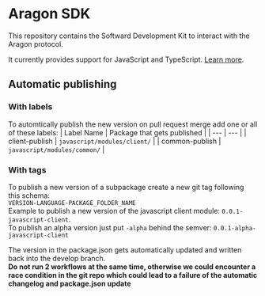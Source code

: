 # Aragon SDK

This repository contains the Softward Development Kit to interact with the Aragon protocol.

It currently provides support for JavaScript and TypeScript. [Learn more](./javascript).

## Automatic publishing

### With labels

To automtically publish the new version on pull request merge add one or all of these labels:
| Label Name | Package that gets published |
| --- | --- |
| client-publish | `javascript/modules/client/` |
| common-publish | `javascript/modules/common/` |

### With tags

To publish a new version of a subpackage create a new git tag following this schema:  
`VERSION-LANGUAGE-PACKAGE_FOLDER_NAME`  
Example to publish a new version of the javascript client module: `0.0.1-javascript-client`.  
To publish an alpha version just put `-alpha` behind the semver: `0.0.1-alpha-javascript-client`

The version in the package.json gets automatically updated and written back into the develop branch.  
**Do not run 2 workflows at the same time, otherwise we could encounter a race condition in the git repo which could lead to a failure of the automatic changelog and package.json update**
